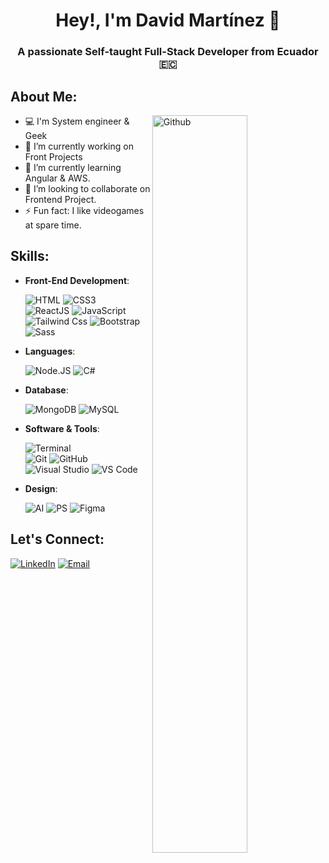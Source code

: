 <h1 align="center">Hey!, I'm David Martínez 👋</h1>

<h3 align="center">A passionate Self-taught Full-Stack Developer from Ecuador &#x1F1EA;&#x1F1E8;</h3>

## About Me:
<img width="55%" align="right" alt="Github" src="https://raw.githubusercontent.com/onimur/.github/master/.resources/git-header.svg" />

- 💻 I'm System engineer & Geek
- 🔭 I’m currently working on Front Projects
- 🌱 I’m currently learning Angular & AWS.
- 👯 I’m looking to collaborate on Frontend Project.
- ⚡ Fun fact: I like videogames at spare time.

## Skills:
<p align="center">
  
- **Front-End Development**:

    ![HTML](https://img.shields.io/badge/HTML5-E34F26?style=for-the-badge&logo=html5&logoColor=white&labelColor=101010)
    ![CSS3](https://img.shields.io/badge/CSS-2767B2?&style=for-the-badge&logo=css3&logoColor=white&labelColor=101010)
    <br>
    ![ReactJS](https://img.shields.io/badge/-ReactJs-61DAFB?style=for-the-badge&logo=react&logoColor=white&labelColor=101010)
    ![JavaScript](https://img.shields.io/badge/JavaScript-F7DF1E?style=for-the-badge&logo=javascript&logoColor=white&labelColor=101010)
    <br>
    ![Tailwind Css](https://img.shields.io/badge/TailwindCss-38BDF8?style=for-the-badge&logo=tailwindcss&logoColor=white&labelColor=101010)
    ![Bootstrap](https://img.shields.io/badge/Bootstrap-7B11F8?style=for-the-badge&logo=bootstrap&logoColor=white&labelColor=101010)
    ![Sass](https://img.shields.io/badge/Sass-CF649A?style=for-the-badge&logo=sass&logoColor=white&labelColor=101010)

- **Languages**:

    ![Node.JS](https://img.shields.io/badge/Node.JS-339933?style=for-the-badge&logo=node.js&logoColor=white&labelColor=101010)
    ![C#](https://img.shields.io/badge/C%23-7111ED?style=for-the-badge&logo=c%23&logoColor=white&labelColor=101010)

- **Database**:

    ![MongoDB](https://img.shields.io/badge/MongoDB-47A248?style=for-the-badge&logo=mongodb&logoColor=white&labelColor=101010)
    ![MySQL](https://img.shields.io/badge/MySQL-4479A1?style=for-the-badge&logo=mysql&logoColor=white&labelColor=101010)
<!--
- **Cloud**:    
    
    ![AWS](https://img.shields.io/badge/Amazon_AWS-FFBE00?style=for-the-badge&logo=amazon-aws&logoColor=white&labelColor=101010)-->

- **Software & Tools**:

    ![Terminal](https://img.shields.io/badge/Terminal-%23054020?style=for-the-badge&logo=gnu-bash&logoColor=white&labelColor=101010)
    <br>
    ![Git](https://img.shields.io/badge/Git-F54D27?style=for-the-badge&logo=git&logoColor=white&labelColor=101010)
    ![GitHub](https://img.shields.io/badge/GitHub-010409?style=for-the-badge&logo=github&logoColor=white&labelColor=101010)
    <br>
    ![Visual Studio](https://img.shields.io/badge/Visual_Studio-5C2D91?style=for-the-badge&logo=visual%20studio&logoColor=white&labelColor=101010)
    ![VS Code](https://img.shields.io/badge/Visual_Studio_Code-0078D4?style=for-the-badge&logo=visual%20studio%20code&logoColor=white&labelColor=101010)
    
- **Design**:
    
    ![AI](https://img.shields.io/badge/Illustrator-FF9A00?style=for-the-badge&logo=adobe%20illustrator&logoColor=white&labelColor=101010)
    ![PS](https://img.shields.io/badge/Photoshop-31A8FF?style=for-the-badge&logo=Adobe%20Photoshop&logoColor=white&labelColor=101010)
    ![Figma](https://img.shields.io/badge/Figma-F24E1E?style=for-the-badge&logo=figma&logoColor=white&labelColor=101010)

</p>


## Let's Connect:
[![LinkedIn](https://img.shields.io/badge/LinkedIn-David_Martínez-0077B5?style=for-the-badge&logo=linkedin&logoColor=white&labelColor=101010)](https://www.linkedin.com/in/david-martinez-bravo)
[![Email](https://img.shields.io/badge/davidf.martinez.br@gmail.com-email_personal-D14836?style=for-the-badge&logo=gmail&logoColor=white&labelColor=101010)](mailto:davidf.martinez.br@gmail.com)
<!-- [![Web](https://img.shields.io/badge/Web-dmzdev.com-14a1f0?style=for-the-badge&logo=dev.to&logoColor=white&labelColor=101010)](https://dmzdev.com) -->
